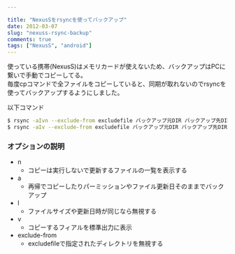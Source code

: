 ```yaml
---

title: "NexusSをrsyncを使ってバックアップ"
date: 2012-03-07
slug: "nexuss-rsync-backup"
comments: true
tags: ["NexusS", "android"]
---
```

使っている携帯(NexusS)はメモリカードが使えないため、バックアップはPCに繋いで手動でコピーしてる。  
毎度cpコマンドで全ファイルをコピーしていると、同期が取れないのでrsyncを使ってバックアップするようにしました。

<!--more-->

以下コマンド  

```bash
$ rsync -aIvn --exclude-from excludefile バックアップ元DIR バックアップ先DIR
$ rsync -aIv --exclude-from excludefile バックアップ元DIR バックアップ先DIR
```

### オプションの説明

+ n
    + コピーは実行しないで更新するファイルの一覧を表示する
+ a
    + 再帰でコピーしたりパーミッションやファイル更新日そのままでバックアップ
+ l
    + ファイルサイズや更新日時が同じなら無視する
+ v
    + コピーするフィアルを標準出力に表示
+ exclude-from
    + excludefileで指定されたディレクトリを無視する

